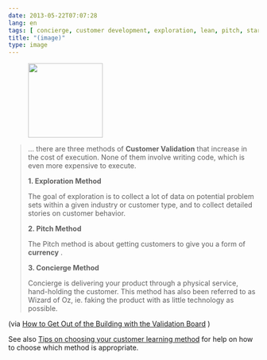 ```yaml
---
date: 2013-05-22T07:07:28
lang: en
tags: [ concierge, customer development, exploration, lean, pitch, startup, validation ]
title: "(image)"
type: image
---
```


<figure>
<a
href="https://hugo.ferreira.cc/there-are-three-methods-of-customer-validation/attachment/483/"
rel="attachment"><img
src="/wp-content/uploads/2013/05/tumblr_mn7la0BVSg1qz82meo1_1280-150x150.png"
width="150" height="150" /></a></figure>

>
> ... there are three methods of **Customer Validation** that increase
> in the cost of execution. None of them involve writing code, which is
> even more expensive to execute.
>
> **1. Exploration Method**
>
> The goal of exploration is to collect a lot of data on potential
> problem sets within a given industry or customer type, and to collect
> detailed stories on customer behavior.
>
> **2. Pitch Method**
>
> The Pitch method is about getting customers to give you a form of
> **currency** .
>
> **3. Concierge Method**
>
> Concierge is delivering your product through a physical service,
> hand-holding the customer. This method has also been referred to as
> Wizard of Oz, ie. faking the product with as little technology as
> possible.

(via [How to Get Out of the Building with the Validation
Board](http://blog.leanstartupmachine.com/2012/10/how-to-get-out-of-the-building-with-the-validation-board)
)

See also [Tips on choosing your customer learning
method](http://www.saintsal.com/2012/10/how-to-choose-your-customer-learning-method/)
for help on how to choose which method is appropriate.


